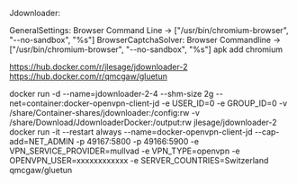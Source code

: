 Jdownloader:

GeneralSettings: Browser Command Line -> ["/usr/bin/chromium-browser", "--no-sandbox", "%s"]
BrowserCaptchaSolver: Browser Commandline -> ["/usr/bin/chromium-browser", "--no-sandbox", "%s"]
apk add chromium

https://hub.docker.com/r/jlesage/jdownloader-2
https://hub.docker.com/r/qmcgaw/gluetun

docker run -d --name=jdownloader-2-4  --shm-size 2g --net=container:docker-openvpn-client-jd -e USER_ID=0 -e GROUP_ID=0 -v /share/Container-shares/jdownloader:/config:rw -v /share/Download/JdownloaderDocker:/output:rw jlesage/jdownloader-2
docker run -it --restart always --name=docker-openvpn-client-jd --cap-add=NET_ADMIN -p 49167:5800 -p 49166:5900 -e VPN_SERVICE_PROVIDER=mullvad -e VPN_TYPE=openvpn -e OPENVPN_USER=xxxxxxxxxxxx -e SERVER_COUNTRIES=Switzerland qmcgaw/gluetun

